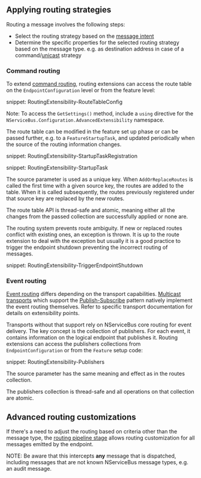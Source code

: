 ## Applying routing strategies

Routing a message involves the following steps:

- Select the routing strategy based on the [message intent](/nservicebus/messaging/messages-events-commands.md)
- Determine the specific properties for the selected routing strategy based on the message type. e.g. as destination address in case of a command/[unicast](/transports/types.md#unicast-only-transports) strategy

### Command routing

To extend [command routing](/nservicebus/messaging/routing.md#command-routing), routing extensions can access the route table on the `EndpointConfiguration` level or from the feature level:

snippet: RoutingExtensibility-RouteTableConfig

Note: To access the `GetSettings()` method, include a `using` directive for the `NServiceBus.Configuration.AdvancedExtensibility` namespace.

The route table can be modified in the feature set up phase or can be passed further, e.g. to a `FeatureStartupTask`, and updated periodically when the source of the routing information changes.

snippet: RoutingExtensibility-StartupTaskRegistration

snippet: RoutingExtensibility-StartupTask

The source parameter is used as a unique key. When `AddOrReplaceRoutes` is called the first time with a given source key, the routes are added to the table. When it is called subsequently, the routes previously registered under that source key are replaced by the new routes.

The route table API is thread-safe and atomic, meaning either all the changes from the passed collection are successfully applied or none are.

The routing system prevents route ambiguity. If new or replaced routes conflict with existing ones, an exception is thrown. It is up to the route extension to deal with the exception but usually it is a good practice to trigger the endpoint shutdown preventing the incorrect routing of messages.

snippet: RoutingExtensibility-TriggerEndpointShutdown

### Event routing

[Event routing](/nservicebus/messaging/routing.md#event-routing) differs depending on the transport capabilities. [Multicast transports](/transports/types.md#multicast-enabled-transports) which support the [Publish-Subscribe](/nservicebus/messaging/publish-subscribe/) pattern natively implement the event routing themselves. Refer to specific transport documentation for details on extensibility points.

Transports without that support rely on NServiceBus core routing for event delivery. The key concept is the collection of publishers. For each event, it contains information on the logical endpoint that publishes it. Routing extensions can access the publishers collections from `EndpointConfiguration` or from the `Feature` setup code:

snippet: RoutingExtensibility-Publishers

The source parameter has the same meaning and effect as in the routes collection.

The publishers collection is thread-safe and all operations on that collection are atomic.

## Advanced routing customizations

If there's a need to adjust the routing based on criteria other than the message type, the [routing pipeline stage](/nservicebus/pipeline/steps-stages-connectors.md#stages-outgoing-pipeline-stages) allows routing customization for all messages emitted by the endpoint.

NOTE: Be aware that this intercepts **any** message that is dispatched, including messages that are not known NServiceBus message types, e.g. an audit message.
